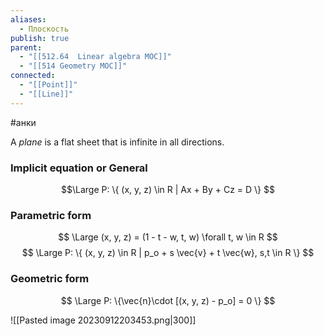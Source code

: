 ```yaml
---
aliases:
  - Плоскость
publish: true
parent:
  - "[[512.64  Linear algebra MOC]]"
  - "[[514 Geometry MOC]]"
connected:
  - "[[Point]]"
  - "[[Line]]"
---
```

#анки

A _plane_ is a flat sheet that is infinite in all directions.

### Implicit equation or General
$$\Large P: \{ (x, y, z) \in R | Ax + By + Cz = D \} $$ 


### Parametric form
$$
\Large (x, y, z) = (1 - t - w, t, w) \forall t, w \in R
$$
$$
\Large P: \{ (x, y, z) \in R | p_o + s \vec{v} + t \vec{w}, s,t \in R \}
$$
### Geometric form
$$
\Large P: \{\vec{n}\cdot [(x, y, z) - p_o] = 0 \}
$$




![[Pasted image 20230912203453.png|300]]










